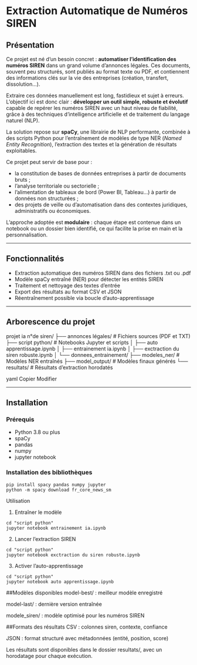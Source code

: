# Extraction Automatique de Numéros SIREN

## Présentation

Ce projet est né d’un besoin concret : **automatiser l’identification des numéros SIREN** dans un grand volume d’annonces légales. Ces documents, souvent peu structurés, sont publiés au format texte ou PDF, et contiennent des informations clés sur la vie des entreprises (création, transfert, dissolution...).

Extraire ces données manuellement est long, fastidieux et sujet à erreurs. L’objectif ici est donc clair : **développer un outil simple, robuste et évolutif** capable de repérer les numéros SIREN avec un haut niveau de fiabilité, grâce à des techniques d’intelligence artificielle et de traitement du langage naturel (NLP).

La solution repose sur **spaCy**, une librairie de NLP performante, combinée à des scripts Python pour l’entraînement de modèles de type NER (*Named Entity Recognition*), l’extraction des textes et la génération de résultats exploitables.  

Ce projet peut servir de base pour :
- la constitution de bases de données entreprises à partir de documents bruts ;
- l’analyse territoriale ou sectorielle ;
- l’alimentation de tableaux de bord (Power BI, Tableau…) à partir de données non structurées ;
- des projets de veille ou d’automatisation dans des contextes juridiques, administratifs ou économiques.

L’approche adoptée est **modulaire** : chaque étape est contenue dans un notebook ou un dossier bien identifié, ce qui facilite la prise en main et la personnalisation.

---

## Fonctionnalités

- Extraction automatique des numéros SIREN dans des fichiers .txt ou .pdf  
- Modèle spaCy entraîné (NER) pour détecter les entités SIREN  
- Traitement et nettoyage des textes d’entrée  
- Export des résultats au format CSV et JSON  
- Réentraînement possible via boucle d’auto-apprentissage  

---

## Arborescence du projet

projet ia n°de siren/
├── annonces légales/ # Fichiers sources (PDF et TXT)
├── script python/ # Notebooks Jupyter et scripts
│ ├── auto apprentissage.ipynb
│ ├── entrainement ia.ipynb
│ ├── exctraction du siren robuste.ipynb
│ └── donnees_entrainement/
├── modeles_ner/ # Modèles NER entraînés
├── model_output/ # Modèles finaux générés
└── resultats/ # Résultats d’extraction horodatés

yaml
Copier
Modifier

---

## Installation

### Prérequis

- Python 3.8 ou plus
- spaCy
- pandas
- numpy
- jupyter notebook

### Installation des bibliothèques

```
pip install spacy pandas numpy jupyter
python -m spacy download fr_core_news_sm
```
Utilisation
1. Entraîner le modèle
```
cd "script python"
jupyter notebook entrainement ia.ipynb
```
2. Lancer l’extraction SIREN
```
cd "script python"
jupyter notebook exctraction du siren robuste.ipynb
```
3. Activer l’auto-apprentissage
```
cd "script python"
jupyter notebook auto apprentissage.ipynb
```
##Modèles disponibles
model-best/ : meilleur modèle enregistré

model-last/ : dernière version entraînée

modele_siren/ : modèle optimisé pour les numéros SIREN

##Formats des résultats
CSV : colonnes siren, contexte, confiance

JSON : format structuré avec métadonnées (entité, position, score)

Les résultats sont disponibles dans le dossier resultats/, avec un horodatage pour chaque exécution.
